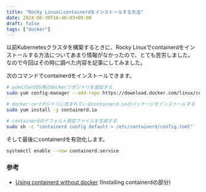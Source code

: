 ```yaml
---
title: "Rocky Linuxにcontainerdをインストールする方法"
date: 2024-06-30T16:46:03+09:00
draft: false
tags: ["docker"]
---
```


以前Kubernetesクラスタを構築するときに、Rocky Linuxでcontainerdをインストールする方法についてあまり情報がなかったので、とても苦労しました。
なので今回はその時に調べた内容を記事にしてみました。

次のコマンドでcontainerdをインストールできます。

```sh
# yumにCentOS用のdockerリポジトリを追加する
sudo yum config-manager --add-repo https://download.docker.com/linux/centos/docker-ce.repo

# docker-ceリポジトリに含まれているcontainerd.ioのパッケージをインストールする
sudo yum install -y containerd.io

# containerdのデフォルト設定ファイルを生成する
sudo sh -c "containerd config default > /etc/containerd/config.toml"
```


そして最後にcontainerdを有効化します。

```sh
systemctl enable --now containerd.service
```

### 参考
- [Using containerd without docker](https://medium.com/@DannielWhatever/using-containerd-without-docker-9d08332781b4) (Installing containerdの部分)
